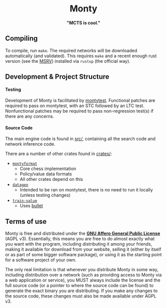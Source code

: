 <div align="center">

# Monty
#### "MCTS is cool."

</div>

## Compiling
To compile, run `make`. The required networks will be downloaded automatically (and validated).
This requires `make` and a recent enough rust version (see the [MSRV](Cargo.toml)) installed via `rustup` (the official way).

## Development & Project Structure

#### Testing

Development of Monty is facilitated by [montytest](https://tests.montychess.org/tests).
Functional patches are required to pass on montytest, with an STC followed by an LTC test.
Nonfunctional patches may be required to pass non-regression test(s) if there are any concerns.

#### Source Code

The main engine code is found in [src/](src/), containing all the search code and network inference code.

There are a number of other crates found in [crates/](crates/):
- [`montyformat`](crates/montyformat/)
    - Core chess implementation
    - Policy/value data formats
    - All other crates depend on this
- [`datagen`](crates/datagen/)
    - Intended to be ran on montytest, there is no need to run it locally (unless testing changes)
- [`train-value`](crates/train-value/)
    - Uses [bullet](https://github.com/jw1912/bullet)

## Terms of use

Monty is free and distributed under the [**GNU Affero General Public License**][license-link] (AGPL v3). Essentially,
this means you are free to do almost exactly what you want with the program, including distributing it among your friends, 
making it available for download from your website, selling it (either by itself or as part of some bigger software package), 
or using it as the starting point for a software project of your own.

The only real limitation is that whenever you distribute Monty in some way, including distribution over a network (such as providing 
access to Monty via a web application or service), you MUST always include the license and the full source code (or a pointer to where 
the source code can be found) to generate the exact binary you are distributing. If you make any changes to the source code, these 
changes must also be made available under AGPL v3.

[license-link]:       https://github.com/official-monty/Monty/blob/master/Copying.txt
